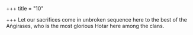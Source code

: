 +++
title = "10"

+++
Let our sacrifices come in unbroken sequence here to the best of the  Aṅgirases,
who is the most glorious Hotar here among the clans.